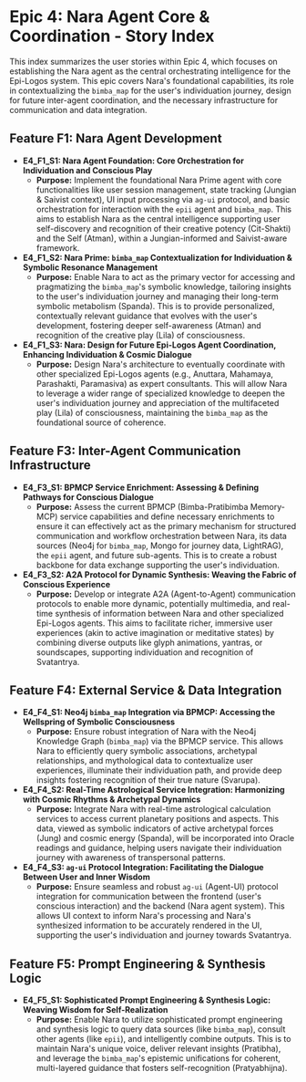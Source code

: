 # Epic 4: Nara Agent Core & Coordination - Story Index

This index summarizes the user stories within Epic 4, which focuses on establishing the Nara agent as the central orchestrating intelligence for the Epi-Logos system. This epic covers Nara's foundational capabilities, its role in contextualizing the `bimba_map` for the user's individuation journey, design for future inter-agent coordination, and the necessary infrastructure for communication and data integration.

## Feature F1: Nara Agent Development

*   **E4_F1_S1: Nara Agent Foundation: Core Orchestration for Individuation and Conscious Play**
    *   **Purpose:** Implement the foundational Nara Prime agent with core functionalities like user session management, state tracking (Jungian & Saivist context), UI input processing via `ag-ui` protocol, and basic orchestration for interaction with the `epii` agent and `bimba_map`. This aims to establish Nara as the central intelligence supporting user self-discovery and recognition of their creative potency (Cit-Shakti) and the Self (Atman), within a Jungian-informed and Saivist-aware framework.
*   **E4_F1_S2: Nara Prime: `bimba_map` Contextualization for Individuation & Symbolic Resonance Management**
    *   **Purpose:** Enable Nara to act as the primary vector for accessing and pragmatizing the `bimba_map`'s symbolic knowledge, tailoring insights to the user's individuation journey and managing their long-term symbolic metabolism (Spanda). This is to provide personalized, contextually relevant guidance that evolves with the user's development, fostering deeper self-awareness (Atman) and recognition of the creative play (Lila) of consciousness.
*   **E4_F1_S3: Nara: Design for Future Epi-Logos Agent Coordination, Enhancing Individuation & Cosmic Dialogue**
    *   **Purpose:** Design Nara's architecture to eventually coordinate with other specialized Epi-Logos agents (e.g., Anuttara, Mahamaya, Parashakti, Paramasiva) as expert consultants. This will allow Nara to leverage a wider range of specialized knowledge to deepen the user's individuation journey and appreciation of the multifaceted play (Lila) of consciousness, maintaining the `bimba_map` as the foundational source of coherence.

## Feature F3: Inter-Agent Communication Infrastructure

*   **E4_F3_S1: BPMCP Service Enrichment: Assessing & Defining Pathways for Conscious Dialogue**
    *   **Purpose:** Assess the current BPMCP (Bimba-Pratibimba Memory-MCP) service capabilities and define necessary enrichments to ensure it can effectively act as the primary mechanism for structured communication and workflow orchestration between Nara, its data sources (Neo4j for `bimba_map`, Mongo for journey data, LightRAG), the `epii` agent, and future sub-agents. This is to create a robust backbone for data exchange supporting the user's individuation.
*   **E4_F3_S2: A2A Protocol for Dynamic Synthesis: Weaving the Fabric of Conscious Experience**
    *   **Purpose:** Develop or integrate A2A (Agent-to-Agent) communication protocols to enable more dynamic, potentially multimedia, and real-time synthesis of information between Nara and other specialized Epi-Logos agents. This aims to facilitate richer, immersive user experiences (akin to active imagination or meditative states) by combining diverse outputs like glyph animations, yantras, or soundscapes, supporting individuation and recognition of Svatantrya.

## Feature F4: External Service & Data Integration

*   **E4_F4_S1: Neo4j `bimba_map` Integration via BPMCP: Accessing the Wellspring of Symbolic Consciousness**
    *   **Purpose:** Ensure robust integration of Nara with the Neo4j Knowledge Graph (`bimba_map`) via the BPMCP service. This allows Nara to efficiently query symbolic associations, archetypal relationships, and mythological data to contextualize user experiences, illuminate their individuation path, and provide deep insights fostering recognition of their true nature (Svarupa).
*   **E4_F4_S2: Real-Time Astrological Service Integration: Harmonizing with Cosmic Rhythms & Archetypal Dynamics**
    *   **Purpose:** Integrate Nara with real-time astrological calculation services to access current planetary positions and aspects. This data, viewed as symbolic indicators of active archetypal forces (Jung) and cosmic energy (Spanda), will be incorporated into Oracle readings and guidance, helping users navigate their individuation journey with awareness of transpersonal patterns.
*   **E4_F4_S3: `ag-ui` Protocol Integration: Facilitating the Dialogue Between User and Inner Wisdom**
    *   **Purpose:** Ensure seamless and robust `ag-ui` (Agent-UI) protocol integration for communication between the frontend (user's conscious interaction) and the backend (Nara agent system). This allows UI context to inform Nara's processing and Nara's synthesized information to be accurately rendered in the UI, supporting the user's individuation and journey towards Svatantrya.

## Feature F5: Prompt Engineering & Synthesis Logic

*   **E4_F5_S1: Sophisticated Prompt Engineering & Synthesis Logic: Weaving Wisdom for Self-Realization**
    *   **Purpose:** Enable Nara to utilize sophisticated prompt engineering and synthesis logic to query data sources (like `bimba_map`), consult other agents (like `epii`), and intelligently combine outputs. This is to maintain Nara's unique voice, deliver relevant insights (Pratibha), and leverage the `bimba_map`'s epistemic unifications for coherent, multi-layered guidance that fosters self-recognition (Pratyabhijna).